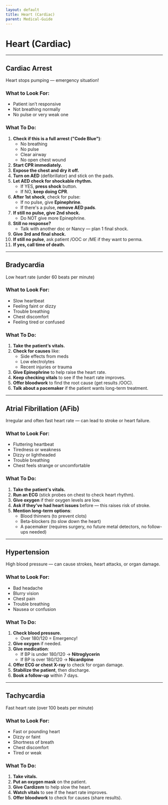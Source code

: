 ```yaml
---
layout: default
title: Heart (Cardiac)
parent: Medical-Guide
---
```


# Heart (Cardiac)

---

## Cardiac Arrest  
Heart stops pumping — emergency situation!

### What to Look For:
- Patient isn’t responsive
- Not breathing normally
- No pulse or very weak one

### What To Do:
1. **Check if this is a full arrest ("Code Blue")**:
   - No breathing
   - No pulse
   - Clear airway
   - No open chest wound
2. **Start CPR immediately.**
3. **Expose the chest and dry it off.**
4. **Turn on AED** (defibrillator) and stick on the pads.
5. **Let AED check for shockable rhythm.**
   - If YES, **press shock** button.
   - If NO, **keep doing CPR**.
6. **After 1st shock**, check for pulse:
   - If no pulse, give **Epinephrine**.
   - If there's a pulse, **remove AED pads**.
7. **If still no pulse, give 2nd shock.**
   - Do NOT give more Epinephrine.
8. **Still no response?**
   - Talk with another doc or Nancy — plan 1 final shock.
9. **Give 3rd and final shock.**
10. **If still no pulse**, ask patient /OOC or /ME if they want to perma.
11. **If yes, call time of death.**

---

## Bradycardia  
Low heart rate (under 60 beats per minute)

### What to Look For:
- Slow heartbeat
- Feeling faint or dizzy
- Trouble breathing
- Chest discomfort
- Feeling tired or confused

### What To Do:
1. **Take the patient’s vitals.**
2. **Check for causes** like:
   - Side effects from meds
   - Low electrolytes
   - Recent injuries or trauma
3. **Give Epinephrine** to help raise the heart rate.
4. **Keep checking vitals** to see if the heart rate improves.
5. **Offer bloodwork** to find the root cause (get results /OOC).
6. **Talk about a pacemaker** if the patient wants long-term treatment.

---

## Atrial Fibrillation (AFib)  
Irregular and often fast heart rate — can lead to stroke or heart failure.

### What to Look For:
- Fluttering heartbeat
- Tiredness or weakness
- Dizzy or lightheaded
- Trouble breathing
- Chest feels strange or uncomfortable

### What To Do:
1. **Take the patient's vitals.**
2. **Run an ECG** (stick probes on chest to check heart rhythm).
3. **Give oxygen** if their oxygen levels are low.
4. **Ask if they’ve had heart issues** before — this raises risk of stroke.
5. **Mention long-term options**:
   - Blood thinners (to prevent clots)
   - Beta-blockers (to slow down the heart)
   - A pacemaker (requires surgery, no future metal detectors, no follow-ups needed)

---

## Hypertension  
High blood pressure — can cause strokes, heart attacks, or organ damage.

### What to Look For:
- Bad headache
- Blurry vision
- Chest pain
- Trouble breathing
- Nausea or confusion

### What To Do:
1. **Check blood pressure.**
   - Over 180/120 = Emergency!
2. **Give oxygen** if needed.
3. **Give medication**:
   - If BP is under 180/120 → **Nitroglycerin**
   - If BP is over 180/120 → **Nicardipine**
4. **Offer ECG or chest X-ray** to check for organ damage.
5. **Stabilize the patient**, then discharge.
6. **Book a follow-up** within 7 days.

---

## Tachycardia  
Fast heart rate (over 100 beats per minute)

### What to Look For:
- Fast or pounding heart
- Dizzy or faint
- Shortness of breath
- Chest discomfort
- Tired or weak

### What To Do:
1. **Take vitals.**
2. **Put an oxygen mask** on the patient.
3. **Give Cardizem** to help slow the heart.
4. **Watch vitals** to see if the heart rate improves.
5. **Offer bloodwork** to check for causes (share results).